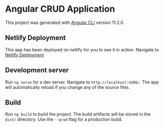# Angular CRUD Application

This project was generated with [Angular CLI](https://github.com/angular/angular-cli) version 11.2.0.

## Netlify Deployment

This app has been deployed on netlify for you to see it in action. Navigate to [Netlify Deployment]()

## Development server

Run `ng serve` for a dev server. Navigate to `http://localhost:4200/`. The app will automatically reload if you change any of the source files.

## Build

Run `ng build` to build the project. The build artifacts will be stored in the `dist/` directory. Use the `--prod` flag for a production build.

